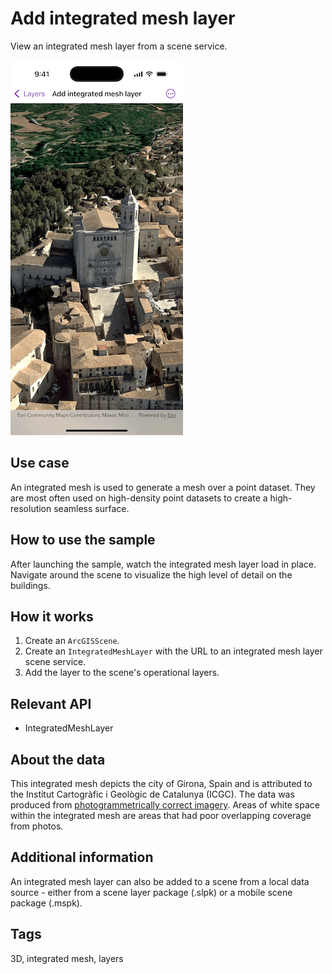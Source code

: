 # Add integrated mesh layer

View an integrated mesh layer from a scene service.

![Image of Add integrated mesh layer sample](add-integrated-mesh-layer.png)

## Use case

An integrated mesh is used to generate a mesh over a point dataset. They are most often used on high-density point datasets to create a high-resolution seamless surface.

## How to use the sample

After launching the sample, watch the integrated mesh layer load in place. Navigate around the scene to visualize the high level of detail on the buildings.

## How it works

1. Create an `ArcGISScene`.
2. Create an `IntegratedMeshLayer` with the URL to an integrated mesh layer scene service.
3. Add the layer to the scene's operational layers.

## Relevant API

* IntegratedMeshLayer

## About the data

This integrated mesh depicts the city of Girona, Spain and is attributed to the Institut Cartogràfic i Geològic de Catalunya (ICGC). The data was produced from [photogrammetrically correct imagery](https://pro.arcgis.com/en/pro-app/latest/help/data/imagery/ortho-mapping-in-arcgis-pro.htm). Areas of white space within the integrated mesh are areas that had poor overlapping coverage from photos.

## Additional information

An integrated mesh layer can also be added to a scene from a local data source - either from a scene layer package (.slpk) or a mobile scene package (.mspk).

## Tags

3D, integrated mesh, layers
